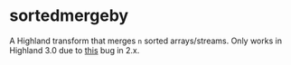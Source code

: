 # sortedmergeby

A Highland transform that merges `n` sorted arrays/streams. Only works in Highland 3.0 due to [this](https://github.com/caolan/highland/issues/325) bug in 2.x.
